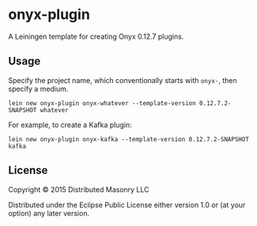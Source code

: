 # onyx-plugin

A Leiningen template for creating Onyx 0.12.7 plugins.

## Usage

Specify the project name, which conventionally starts with `onyx-`, then specify a medium.

```
lein new onyx-plugin onyx-whatever --template-version 0.12.7.2-SNAPSHOT whatever
```

For example, to create a Kafka plugin:

```
lein new onyx-plugin onyx-kafka --template-version 0.12.7.2-SNAPSHOT kafka
```

## License

Copyright © 2015 Distributed Masonry LLC

Distributed under the Eclipse Public License either version 1.0 or (at
your option) any later version.
